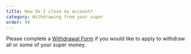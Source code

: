 ```yaml
---
title: How do I close my account?
category: Withdrawing from your super
order: 99
---
```


Please complete a [Withdrawal Form](https://www.futuresuper.com.au/withdrawal) if you would like to apply to withdraw all or some of your super money.
